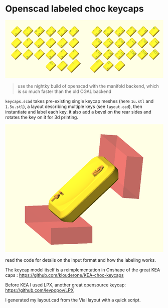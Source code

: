 # Openscad labeled choc keycaps

![./images/openscad_xIq8DWK1gJ.png](./images/openscad_xIq8DWK1gJ.png)

> use the nightky build of openscad with the manifold backend, which is so much faster than the old CGAL backend

`keycaps.scad` takes pre-existing single keycap meshes (here `1u.stl` and `1.5u.stl`), a layout describing multiple keys (see `layout.cad`), then instantiate and label each key. it also add a bevel on the rear sides and rotates the key on it for 3d printing.

![images/openscad_oI7rFk1AJP.png](images/openscad_oI7rFk1AJP.png)

read the code for details on the input format and how the labeling works.

The keycap model itself is a reimplementation in Onshape of the great KEA caps : https://github.com/klouderone/KEA-choc-keycaps

Before KEA I used LPX, another great opensource keycap: https://github.com/levpopov/LPX

I generated my layout.cad from the Vial layout  with a quick script.
